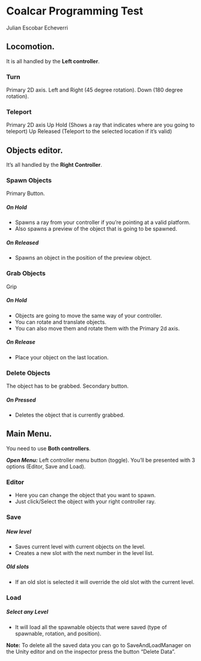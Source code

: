 # Coalcar Programming Test
Julian Escobar Echeverri

## Locomotion.
It is all handled by the **Left controller**.
### Turn
Primary 2D axis. 
Left and Right (45 degree rotation).
Down (180 degree rotation).

### Teleport
Primary 2D axis
Up Hold (Shows a ray that indicates where are you going to teleport)
Up Released (Teleport to the selected location if it’s valid)

## Objects editor.
It’s all handled by the **Right Controller**.

### Spawn Objects
Primary Button.
##### On Hold 
* Spawns a ray from your controller if you’re pointing at a valid platform.
* Also spawns a preview of the object that is going to be spawned.
##### On Released
* Spawns an object in the position of the preview object.

### Grab Objects
Grip
##### On Hold
* Objects are going to move the same way of your controller.
* You can rotate and translate objects.
* You can also move them and rotate them with the Primary 2d axis.
##### On Release
* Place your object on the last location.
    
### Delete Objects
The object has to be grabbed.
Secondary button.
##### On Pressed
* Deletes the object that is currently grabbed.

## Main Menu.
You need to use **Both controllers**.

_**Open Menu:**_ Left controller menu button (toggle).
You’ll be presented with 3 options (Editor, Save and Load).

### Editor
* Here you can change the object that you want to spawn.
* Just click/Select the object with your right controller ray.
    
### Save
##### New level
* Saves current level with current objects on the level.
* Creates a new slot with the next number in the level list.
##### Old slots
* If an old slot is selected it will override the old slot with the current level.

### Load
##### Select any Level
* It will load all the spawnable objects that were saved (type of spawnable, rotation, and position).

**Note:** To delete all the saved data you can go to SaveAndLoadManager on the Unity editor and on the inspector press the button “Delete Data”.
